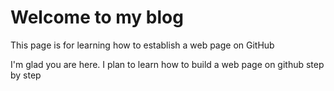 # Welcome to my blog
This page is for learning how to establish a web page on GitHub

I'm glad you are here. I plan to learn how to build a web page on github step by step 
